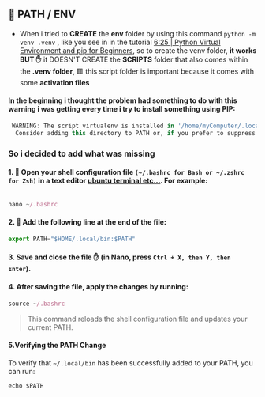 ## 🔴 PATH / ENV

- When i tried to **CREATE** the **env** folder by using this command `python -m venv .venv` , like you see in in the tutorial [6:25 | Python Virtual Environment and pip for Beginners](https://youtu.be/eDe-z2Qy9x4?si=lsQnQ4eoy07Caa1v&t=385), so to create the venv folder, **it works BUT ✋** it DOESN'T CREATE the **SCRIPTS** folder that also comes within the **.venv folder**, 🟥 this script folder is important because it comes with some **activation files**

#### In the beginning i thought the problem had something to do with this warning i was getting every time i try to install something using PIP:

```javascript
 WARNING: The script virtualenv is installed in '/home/myComputer/.local/bin' which is not on PATH.
  Consider adding this directory to PATH or, if you prefer to suppress this warning, use --no-warn-script-location.

```

### So i decided to add what was missing

#### 1. 🔶 Open your shell configuration file `(~/.bashrc for Bash or ~/.zshrc for Zsh)` in a text editor <u>ubuntu terminal etc...</u>. For example:

```javascript

nano ~/.bashrc

```

#### 2. 🔶 Add the following line at the end of the file:

```javascript
export PATH="$HOME/.local/bin:$PATH"
```

#### 3. Save and close the file ✋ (in Nano, press `Ctrl + X, then Y, then Enter`).

#### 4. After saving the file, apply the changes by running:

```javascript
source ~/.bashrc
```

> This command reloads the shell configuration file and updates your current PATH.

#### 5.Verifying the PATH Change

To verify that `~/.local/bin` has been successfully added to your PATH, you can run:

```javascript
echo $PATH
```
